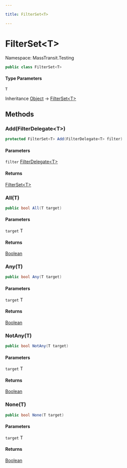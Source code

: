 ```yaml
---

title: FilterSet<T>

---
```


# FilterSet\<T\>

Namespace: MassTransit.Testing

```csharp
public class FilterSet<T>
```

#### Type Parameters

`T`<br/>

Inheritance [Object](https://learn.microsoft.com/en-us/dotnet/api/system.object) → [FilterSet\<T\>](../masstransit-testing/filterset-1)

## Methods

### **Add(FilterDelegate\<T\>)**

```csharp
protected FilterSet<T> Add(FilterDelegate<T> filter)
```

#### Parameters

`filter` [FilterDelegate\<T\>](../masstransit-testing/filterdelegate-1)<br/>

#### Returns

[FilterSet\<T\>](../masstransit-testing/filterset-1)<br/>

### **All(T)**

```csharp
public bool All(T target)
```

#### Parameters

`target` T<br/>

#### Returns

[Boolean](https://learn.microsoft.com/en-us/dotnet/api/system.boolean)<br/>

### **Any(T)**

```csharp
public bool Any(T target)
```

#### Parameters

`target` T<br/>

#### Returns

[Boolean](https://learn.microsoft.com/en-us/dotnet/api/system.boolean)<br/>

### **NotAny(T)**

```csharp
public bool NotAny(T target)
```

#### Parameters

`target` T<br/>

#### Returns

[Boolean](https://learn.microsoft.com/en-us/dotnet/api/system.boolean)<br/>

### **None(T)**

```csharp
public bool None(T target)
```

#### Parameters

`target` T<br/>

#### Returns

[Boolean](https://learn.microsoft.com/en-us/dotnet/api/system.boolean)<br/>
